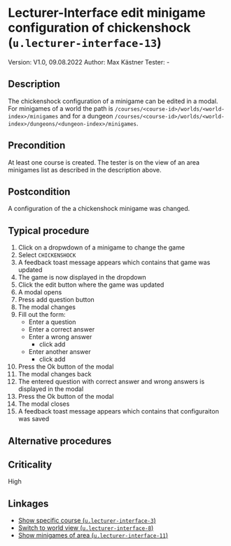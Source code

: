 # Lecturer-Interface edit minigame configuration of chickenshock (`u.lecturer-interface-13`)


Version: V1.0, 09.08.2022
Author: Max Kästner
Tester: -

## Description

The chickenshock configuration of a minigame can be edited in a modal. For minigames of a world the path is `/courses/<course-id>/worlds/<world-index>/minigames` and for a dungeon `/courses/<course-id>/worlds/<world-index>/dungeons/<dungeon-index>/minigames`.

## Precondition

At least one course is created. The tester is on the view of an area minigames list as described in the description above.

## Postcondition

A configuration of the a chickenshock minigame was changed.

## Typical procedure

1. Click on a dropwdown of a minigame to change the game
2. Select `CHICKENSHOCK`
3. A feedback toast message appears which contains that game was updated
4. The game is now displayed in the dropdown
5. Click the edit button where the game was updated
6. A modal opens
7. Press add question button
8. The modal changes
9. Fill out the form:
    - Enter a question
    - Enter a correct answer
    - Enter a wrong answer
        - click add
    - Enter another answer
        - click add
10. Press the Ok button of the modal
11. The modal changes back
12. The entered question with correct answer and wrong answers is displayed in the modal
13. Press the Ok button of the modal
14. The modal closes
15. A feedback toast message appears which contains that configuraiton was saved

## Alternative procedures


## Criticality

High

## Linkages

- [Show specific course (`u.lecturer-interface-3`)](u-lecturer-interface-03-show-specific-course.md)
- [Switch to world view (`u.lecturer-interface-8`)](u-lecturer-interface-08-switch-to-world-view.md)
- [Show minigames of area (`u.lecturer-interface-11`)](u-lecturer-interface-11-show-minigames-of-area.md)